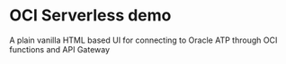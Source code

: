 # OCI Serverless demo
A plain vanilla HTML based UI for connecting to Oracle ATP through OCI functions and API Gateway
